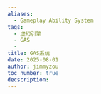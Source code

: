 ```yaml
---
aliases:
  - Gameplay Ability System
tags:
  - 虚幻引擎
  - GAS
  - 
title: GAS系统
date: 2025-08-01
author: jimmyzou
toc_number: true
decscription:
---
```



